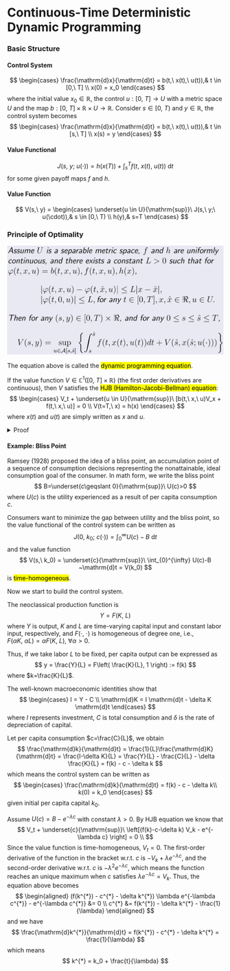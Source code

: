 # Continuous-Time Deterministic Dynamic Programming

### Basic Structure

#### Control System
$$
\begin{cases}
 \frac{\mathrm{d}x}{\mathrm{d}t} = b(t,\ x(t),\ u(t)),& t \in [0,\ T] \\
 x(0) = x_0
\end{cases}
$$where the initial value $x_0 \in \mathbb{R}$, the control $u: [0,\ T] \to U$ with a metric space $U$ and the map $b: [0,\ T]\times \mathbb{R}\times U \to \mathbb{R}$.
Consider $s \in [0,\ T)$ and $y \in \mathbb{R}$, the control system becomes
$$
\begin{cases}
  \frac{\mathrm{d}x}{\mathrm{d}t} = b(t,\ x(t),\ u(t)),& t \in [s,\ T] \\
  x(s) = y
\end{cases}
$$

#### Value Functional
$$
J(s,\ y;\ u(\cdot)) = h(x(T)) + \int_s^{T} f(t,\ x(t),\ u(t))~\mathrm{d}t
$$for some given payoff maps $f$ and $h$.

#### Value Function
$$
V(s,\ y) =
\begin{cases}
   \underset{u \in U}{\mathrm{sup}}\ J(s,\ y;\ u(\cdot)),& s \in [0,\ T) \\
   h(y),& s=T
\end{cases}
$$

### Principle of Optimality
<div align='center'>

![](image/2022-02-23-23-28-56.png)
</div align='center'>

The equation above is called the <mark>dynamic programming equation</mark>.

If the value function $V \in \mathbb{C}^{1}([0,\ T]\times \mathbb{R})$ (the first order derivatives are continuous), then $V$ satisfies the <mark>HJB (Hamilton-Jacobi-Bellman) equation</mark>: 
$$
\begin{cases}
  V_t + \underset{u \in U}{\mathrm{sup}}\ [b(t,\ x,\ u)V_x + f(t,\ x,\ u)] = 0 \\
  V(t=T,\ x) = h(x)
\end{cases}
$$where $x(t)$ and $u(t)$ are simply written as $x$ and $u$.

<details>
<summary>Proof</summary>

Fix a $u \in U$. By the principle of optimality, we have
$$
 \int_{s}^{\hat{s}} f(t,\ x,\ u)  ~\mathrm{d}t + V(\hat{s},\ x(\hat{s})) \leqslant V(s,\ y)
$$Let $\hat{s} \to s$, then we can write 
$$
 \int_{s}^{\hat{s}} f(t,\ x,\ u)  ~\mathrm{d}t = (\hat{s}-s)f(s,\ x(s),\ u(s)) + \omicron(\hat{s}-s) \implies \frac{\int_{s}^{\hat{s}} f(t,\ x,\ u)  ~\mathrm{d}t}{\hat{s}-s} = f(s,\ x(s),\ u(s))
$$and 
$$
 V(\hat{s},\ x(\hat{s})) = V(s,\ x(s)) +V_t|_{t=s}(\hat{s}-s)+\omicron(\hat{s}-s)+V_x|_{x=x(s)}(x(\hat{s})-x(s))+\omicron(x(\hat{s})-x(s)) \\
 \implies \frac{V(\hat{s},\ x(\hat{s}))-V(s,\ x(s))}{\hat{s}-s} = V_t|_{t=s} + V_x|_{x=x(s)}b(s,\ x(s),\ u(s))
$$by Taylor expansion.
> [!TIP]
> When $\hat{s} \to s$, $\frac{\omicron(x(\hat{s})-x(s))}{\hat{s}-s}=\frac{\omicron(x(\hat{s})-x(s))}{x(\hat{s})-x(s)}\frac{x(\hat{s})-x(s)}{\hat{s}-s}=\frac{\omicron(x(\hat{s})-x(s))}{x(\hat{s})-x(s)}b(s,\ x(s),\ u(s))=0$. 

Thus, we have 
$$
f(s,\ x(s),\ u(s)) + V_t|_{t=s} + V_x|_{x=x(s)}b(s,\ x(s),\ u(s)) \leqslant 0
$$Then for any $u \in U$, we obtain 
$$
V_t|_{t=s} + \underset{u \in U}{\mathrm{sup}}[ f(s,\ x(s),\ u(s)) + V_x|_{x=x(s)}b(s,\ x(s),\ u(s)) ] \leqslant 0
$$On the other hand, by the definition of supremum, $\forall \varepsilon>0$ with $\hat{s}-s>0$ small enough, $\exists u \in U$ s.t. 
$$
V(s,\ y) - \varepsilon(\hat{s}-s) \leqslant \int_{s}^{\hat{s}} f(t,\ x,\ u)  ~\mathrm{d}t + V(\hat{s},\ x(\hat{s}))
$$Using the same method above, this yeilds
$$
f(s,\ x(s),\ u(s)) + V_t|_{t=s} + V_x|_{x=x(s)}b(s,\ x(s),\ u(s)) \geqslant -\varepsilon
$$which means 
$$
V_t|_{t=s} + \underset{u \in U}{\mathrm{sup}}[ f(s,\ x(s),\ u(s)) + V_x|_{x=x(s)}b(s,\ x(s),\ u(s)) ] \geqslant 0
$$Hence, we finish the proof.
</details>

#### Example: Bliss Point
Ramsey (1928) proposed the idea of a bliss point, an accumulation point of a sequence of consumption decisions representing the nonattainable, ideal consumption goal of the consumer. In math form, we write the bliss point 
$$
B=\underset{c\geqslant 0}{\mathrm{sup}}\ U(c)>0
$$where $U(c)$ is the utility experienced as a result of per capita consumption $c$.

Consumers want to minimize the gap between utility and the bliss point, so the value functional of the control system can be written as 
$$
J(0,\ k_0;\ c(\cdot)) = \int_{0}^{\infty} U(c)-B ~\mathrm{d}t 
$$and the value function 
$$
V(s,\ k_0) = \underset{c}{\mathrm{sup}}\ \int_{0}^{\infty} U(c)-B ~\mathrm{d}t = V(k_0)
$$is <mark>time-homogeneous</mark>.

Now we start to build the control system.

The neoclassical production function is 
$$
Y = F(K,\ L) 
$$where $Y$ is output, $K$ and $L$ are time-varying capital input and constant labor input, respectively, and $F(\cdot,\ \cdot)$ is homogeneous of degree one, i.e., $F(\alpha K,\ \alpha L)=\alpha F(K,\ L),\ \forall \alpha>0$.

Thus, if we take labor $L$ to be fixed, per capita output can be expressed as 
$$
y = \frac{Y}{L} = F\left( \frac{K}{L}, 1 \right)  := f(k)
$$where $k=\frac{K}{L}$.

The well-known macroeconomic identities show that 
$$
\begin{cases}
  I = Y - C \\
  \mathrm{d}K = I \mathrm{d}t - \delta K \mathrm{d}t
\end{cases}
$$where $I$ represents investment, $C$ is total consumption and $\delta$ is the rate of depreciation of capital.

Let per capita consumption $c=\frac{C}{L}$, we obtain 
$$
\frac{\mathrm{d}k}{\mathrm{d}t} = \frac{1}{L}\frac{\mathrm{d}K}{\mathrm{d}t} = \frac{I-\delta K}{L} = \frac{Y}{L} - \frac{C}{L} - \delta \frac{K}{L} = f(k) - c - \delta k
$$which means the control system can be written as 
$$
\begin{cases}
  \frac{\mathrm{d}k}{\mathrm{d}t} = f(k) - c - \delta k\\
  k(0) = k_0
\end{cases}
$$given initial per capita capital $k_0$.



Assume $U(c) = B - e^{-\lambda c}$ with constant $\lambda>0$. By HJB equation we know that 
$$
V_t + \underset{c}{\mathrm{sup}}\ \left[(f(k)-c-\delta k) V_k - e^{-\lambda c}  \right]  = 0 \\
$$Since the value function is time-homogeneous, $V_t=0$. The first-order derivative of the function in the bracket w.r.t. $c$ is $-V_k + \lambda e^{-\lambda c}$, and the second-order derivative w.r.t. $c$ is $-\lambda^{2}e^{-\lambda c}$, which means the function reaches an unique maximum when $c$ satisfies $\lambda e^{-\lambda c} = V_k$. Thus, the equation above becomes 
$$
\begin{aligned}
 (f(k^{*}) - c^{*} - \delta k^{*}) \lambda e^{-\lambda c^{*}} - e^{-\lambda c^{*}} &= 0 \\
 c^{*} &= f(k^{*}) - \delta k^{*} - \frac{1}{\lambda}
\end{aligned}
$$and we have 
$$
\frac{\mathrm{d}k^{*}}{\mathrm{d}t} = f(k^{*}) - c^{*} - \delta k^{*} = \frac{1}{\lambda}
$$which means 
$$
k^{*} = k_0 + \frac{t}{\lambda}
$$
 